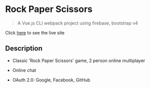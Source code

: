 # Rock Paper Scissors

> A Vue.js CLI webpack project using firebase, bootstrap v4

Click [here](https://benrgarcia.github.io/Rock-Paper-Scissors/) to see the live site

## Description

* Classic 'Rock Paper Scissors' game, 2 person online multiplayer

* Online chat

* OAuth 2.0: Google, Facebook, GitHub